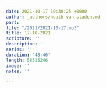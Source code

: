 ```yaml
---
date: 2021-10-17 10:30:25 +0000
author: _authors/heath-van-staden.md
part: 
file: "/2021/2021-10-17.mp3"
title: 17-10-2021
scripture: ''
description: ''
series: ''
duration: '48:46'
length: 58515246
image: ''
notes: ''

---
```

